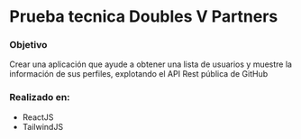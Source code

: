 # Prueba tecnica Doubles V Partners
### Objetivo
Crear una aplicación que ayude a obtener una lista de usuarios y
muestre la información de sus perfiles, explotando el API Rest pública de
GitHub

### Realizado en:

 - ReactJS
 - TailwindJS
